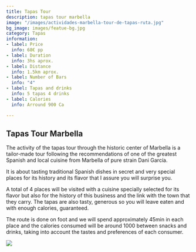 ```yaml
---
title: Tapas Tour
description: tapas tour marbella
image: "/images/actividades-marbella-tour-de-tapas-ruta.jpg"
bg_image: images/featue-bg.jpg
category: Tapas
information:
- label: Price
  info: 68€ pp
- label: Duration
  info: 3hs aprox.
- label: Distance
  info: 1.5km aprox.
- label: Number of Bars
  info: "4"
- label: Tapas and drinks
  info: 5 tapas 4 drinks
- label: Calories
  info: Arround 900 Ca

---
```

## Tapas Tour Marbella

The activity of the tapas tour through the historic center of Marbella is a tailor-made tour following the recommendations of one of the greatest Spanish and local cuisine from Marbella of pure strain Dani García.

It is about tasting traditional Spanish dishes in secret and very special places for its history and its flavor that I assure you will surprise you.

A total of 4 places will be visited with a cuisine specially selected for its flavor but also for the history of this business and the link with the town that they carry. The tapas are also tasty, generous so you will leave eaten and with enough calories, guaranteed.

The route is done on foot and we will spend approximately 45min in each place and the calories consumed will be around 1000 between snacks and drinks, taking into account the tastes and preferences of each consumer.

[![](/images/boton-eng.png)](https://freetoursmarbella.com/contact/ "BOOK")
